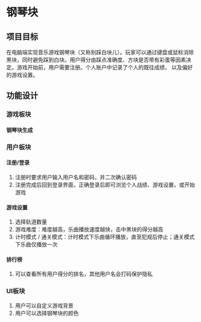 # 钢琴块

## 项目目标

在电脑端实现音乐游戏钢琴块（又称别踩白块儿）。玩家可以通过键盘或鼠标消除黑块，同时避免踩到白块。用户得分由踩点准确度、方块是否带有彩蛋等因素决定。游戏开始前，用户需要注册。个人账户中记录了个人的既往成绩， 以及偏好的游戏设置。

## 功能设计

### 游戏板块

#### 钢琴块生成



### 用户板块

#### 注册/登录

1. 注册时要求用户输入用户名和密码，并二次确认密码
2. 注册完成后回到登录界面，正确登录后即可浏览个人战绩、游戏设置，或开始游戏

#### 游戏设置

1. 选择轨道数量
2. 游戏难度：难度越高，乐曲播放速度越快，击中黑块的得分越高
3. 计时模式 / 通关模式：计时模式下乐曲循环播放，直至犯规后停止；通关模式下乐曲仅播放一次

#### 排行榜

1. 可以查看所有用户得分的排名，其他用户名会打码保护隐私

### UI板块

1. 用户可以自定义游戏背景
2. 用户可以选择钢琴块的颜色

